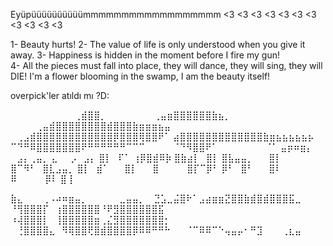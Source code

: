 Eyüpüüüüüüüüüümmmmmmmmmmmmmmmmmm
<3 <3 <3 <3 <3 <3 <3 <3 <3 <3 <3 

1- Beauty hurts!
2- The value of life is only understood when you give it away.
3- Happiness is hidden in the moment before I fire my gun!               
4- All the pieces must fall into place, they will dance, they will sing, they will DIE! 
                    I'm a flower blooming in the swamp, I am the beauty itself!



overpick'ler atıldı mı ?D:

⠀⠀⠀⠀⠀⠀⠀⠀⠀⠀⢀⣾⣿⣿⡀
⠀⠀⠀⠀⠀⠀⠀⢀⣤⣶⣿⣿⣿⣿⣿⣿⣷⣦⡀
⠀⠀⠀⠀⢀⣤⣾⣿⣿⣿⣿⣿⣿⣿⣿⣾⣿⣿⣿⣷⣶⣶⣶⣦⣤
⠀⢀⣠⣾⣿⣿⣿⣿⣿⣿⣿⣿⣿⣿⣿⣿⡿⣿⣿⣿⢿⣿⣿⠟⠁
⣴⣿⣿⣿⣿⣿⣿⣿⣿⣿⣿⣿⣿⣿⣷⣶⣦⣦⣦⣦⣦⡦
⠉⠙⠛⠿⣿⣿⣿⣿⣿⣿⣿⠟⠛⠛⠛⠛⠛⠛⠉⠉⠉
⠀⠀⠀⠀⠈⠙⠻⣿⣿⠟⠁
⠀⠀⠀⠀⠀⠀⠀⠈⠁
⣤⡶⠶⣶⡄ ⠀⣠⡄⢀⣤⡀ ⣄⠀⠀⡠⠀⣠⡄
⣿⡇⠀⠏⠁ ⢰⡿⣿⣾⠿⡷ ⣿⣷⣴⡇⠀⣿⡇
⣿⣧⣤⣤⡀ ⠀⠀⣿⡇⠀⠀ ⣿⠉⠻⠃⠀⣿⣇⣠⣤⡀
⣿⡇⠀⣾⠁ ⠀⠀⣿⡇⠀⠀ ⣿⠀⠀⠀⠀ ⣿⡏⠉⡿⠃
⡿⠃⠀⣿⠃ ⠀⠀⣿⠇⠀⠀ ⠿⠀⠀⠀⠀ ⡿⠇ ⣿⢸


⣷⣄⠀⠀⠀⢀⠠⠴⠶⣶⣤⡀⠀⠀⠀⠀⠀⣀⣤⣤⡀ 
⠀⣙⣡⣀⣬⣿⠗⠁⣠⣴⣶⣶⣝⣿⣿⣷⣾⣿⣾⣿⣿⣿⣯⣀ 
⠘⢻⣿⣿⣿⡏⠀⢰⣿⣿⣿⣿⣿⣿⠘⠟⣻⣿⣿⣿⣿⣿⣿⣯ 
⠰⢼⣿⣿⣿⡇⠀⢸⣿⣿⣿⣿⣿⣶⢀⣌⣻⣿⣿⣿⣿⣿⣿⣿⡂ 
⠀⢘⣿⣿⣿⣿⣄⠀⠻⢿⣿⣿⢟⣿⣾⣿⣿⣿⣿⡿⠿⠿⠛⠛⠓ 
⠀⠀⠈⠉⠿⠿⠉⠑⢤⣤⡤⠂⠛⣹⠀⠀⠀⢀⣆⣤



